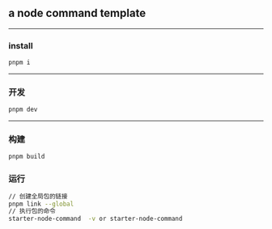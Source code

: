 ## a node command template
----------
### install 
```bash
pnpm i

```
----------

### 开发

```bash
pnpm dev
```
----------

### 构建

```bash
pnpm build
```

### 运行

```bash
// 创建全局包的链接
pnpm link --global 
// 执行包的命令
starter-node-command  -v or starter-node-command 

```



